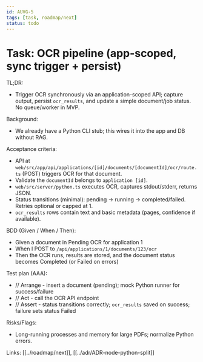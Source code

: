 ```yaml
---
id: AUVG-5
tags: [task, roadmap/next]
status: todo
---
```


# Task: OCR pipeline (app-scoped, sync trigger + persist)

TL;DR:

- Trigger OCR synchronously via an application-scoped API; capture output, persist `ocr_results`, and update a simple document/job status. No queue/worker in MVP.

Background:

- We already have a Python CLI stub; this wires it into the app and DB without RAG.

Acceptance criteria:

- API at `web/src/app/api/applications/[id]/documents/[documentId]/ocr/route.ts` (POST) triggers OCR for that document.
- Validate the `documentId` belongs to `application [id]`.
- `web/src/server/python.ts` executes OCR, captures stdout/stderr, returns JSON.
- Status transitions (minimal): pending → running → completed/failed. Retries optional or capped at 1.
- `ocr_results` rows contain text and basic metadata (pages, confidence if available).

BDD (Given / When / Then):

- Given a document in Pending OCR for application 1
- When I POST to `/api/applications/1/documents/123/ocr`
- Then the OCR runs, results are stored, and the document status becomes Completed (or Failed on errors)

Test plan (AAA):

- // Arrange - insert a document (pending); mock Python runner for success/failure
- // Act - call the OCR API endpoint
- // Assert - status transitions correctly; `ocr_results` saved on success; failure sets status Failed

Risks/Flags:

- Long-running processes and memory for large PDFs; normalize Python errors.

Links: [[../roadmap/next]], [[../adr/ADR-node-python-split]]
